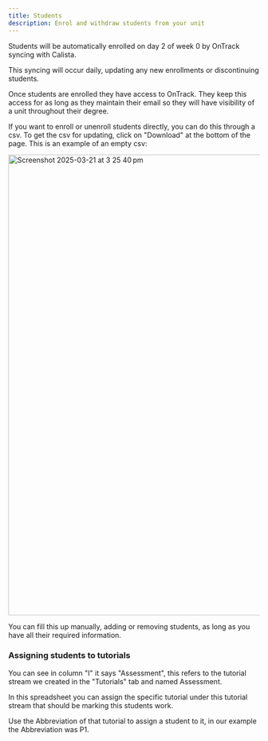 ```yaml
---
title: Students
description: Enrol and withdraw students from your unit
---
```


Students will be automatically enrolled on day 2 of week 0 by OnTrack syncing with Calista.

This syncing will occur daily, updating any new enrollments or discontinuing students.

Once students are enrolled they have access to OnTrack. They keep this access for as long as they maintain their email so they will have visibility of a unit throughout their degree.

If you want to enroll or unenroll students directly, you can do this through a csv. To get the csv for updating, click on "Download" at the bottom of the page. This is an example of an empty csv:

<img width="922" alt="Screenshot 2025-03-21 at 3 25 40 pm" src="https://github.com/user-attachments/assets/7dd3a364-210b-47c0-9935-8e43ff66aa58" />


You can fill this up manually, adding or removing students, as long as you have all their required information.

### Assigning students to tutorials

You can see in column "I" it says "Assessment", this refers to the tutorial stream we created in the "Tutorials" tab and named Assessment.

In this spreadsheet you can assign the specific tutorial under this tutorial stream that should be marking this students work.

Use the Abbreviation of that tutorial to assign a student to it, in our example the Abbreviation was P1.
